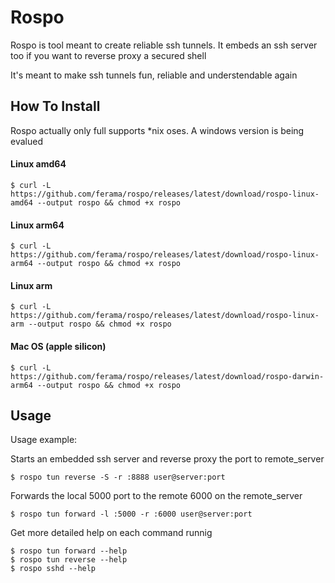 # Rospo

Rospo is tool meant to create reliable ssh tunnels.
It embeds an ssh server too if you want to reverse proxy a secured
shell

It's meant to make ssh tunnels fun, reliable and understendable again

## How To Install

Rospo actually only full supports *nix oses.
A windows version is being evalued

#### Linux amd64
```
$ curl -L https://github.com/ferama/rospo/releases/latest/download/rospo-linux-amd64 --output rospo && chmod +x rospo
```

#### Linux arm64
```
$ curl -L https://github.com/ferama/rospo/releases/latest/download/rospo-linux-arm64 --output rospo && chmod +x rospo
```

#### Linux arm
```
$ curl -L https://github.com/ferama/rospo/releases/latest/download/rospo-linux-arm --output rospo && chmod +x rospo
```

#### Mac OS (apple silicon)
```
$ curl -L https://github.com/ferama/rospo/releases/latest/download/rospo-darwin-arm64 --output rospo && chmod +x rospo
```

## Usage
Usage example:

Starts an embedded ssh server and reverse proxy the port to remote_server

```
$ rospo tun reverse -S -r :8888 user@server:port
```

Forwards the local 5000 port to the remote 6000 on the remote_server

```
$ rospo tun forward -l :5000 -r :6000 user@server:port
```

Get more detailed help on each command runnig
```
$ rospo tun forward --help
$ rospo tun reverse --help
$ rospo sshd --help
```
